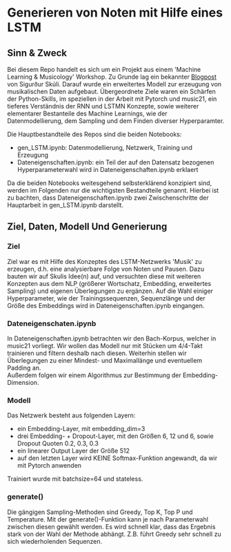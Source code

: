 # Generieren von Noten mit Hilfe eines LSTM

## Sinn & Zweck

Bei diesem Repo handelt es sich um ein Projekt aus einem 'Machine Learning & Musicology' Workshop. Zu Grunde lag ein bekannter [Blogpost](https://towardsdatascience.com/how-to-generate-music-using-a-lstm-neural-network-in-keras-68786834d4c5) von Sigurður Skúli. Darauf wurde ein erweitertes Modell zur erzeugung von musikalischen Daten aufgebaut. Übergeordnete Ziele waren ein Schärfen der Python-Skills, im speziellen in der Arbeit mit Pytorch und music21, ein tieferes Verständnis der RNN und LSTMN Konzepte, sowie weiterer elementarer Bestanteile des Machine Learnings, wie der Datenmodellierung, dem Sampling und dem Finden diverser Hyperparamter. 


Die Hauptbestandteile des Repos sind die beiden Notebooks:

- gen_LSTM.ipynb: Datenmodellierung, Netzwerk, Training und Erzeugung
- Dateneigenschaften.ipynb: ein Teil der auf den Datensatz bezogenen Hyperparameterwahl wird in Dateneigenschaften.ipynb erklaert

Da die beiden Notebooks weitesgehend selbsterklärend konzipiert sind, werden im Folgenden nur die wichtigsten Bestandteile genannt. Hierbei ist zu bachten, dass Dateneigenschaften.ipynb zwei Zwischenschritte der Hauptarbeit in gen_LSTM.ipynb darstellt. 

## Ziel, Daten, Modell Und Generierung

### Ziel
Ziel war es mit Hilfe des Konzeptes des LSTM-Netzwerks 'Musik' zu erzeugen, d.h. eine analysierbare Folge von Noten und Pausen. Dazu bauten wir auf Skulis Idee(n) auf, und versuchten diese mit weiteren Konzepten aus dem NLP (größerer Wortschatz, Embedding, erweitertes Sampling) und eigenen Überlegungen zu ergänzen. Auf die Wahl einiger Hyperparameter, wie der Trainingssequenzen, Sequenzlänge und der Größe des Embeddings wird in Dateneigenschaften.ipynb eingangen. 

### Dateneigenschaten.ipynb
In Dateneigenschaften.ipynb betrachten wir den Bach-Korpus, welcher in music21 vorliegt. Wir wollen das Modell nur mit Stücken um 4/4-Takt trainieren und filtern deshalb nach diesen. Weiterhin stellen wir Überlegungen zu einer Mindest- und Maximallänge und eventuellem Padding an. <br>
Außerdem folgen wir einem Algorithmus zur Bestimmung der Embedding-Dimension.

### Modell
Das Netzwerk besteht aus folgenden Layern:
- ein Embedding-Layer, mit embedding_dim=3
- drei Embedding- + Dropout-Layer, mit den Größen 6, 12 und 6, sowie Dropout Quoten 0.2, 0.3, 0.3
- ein linearer Output Layer der Größe 512
- auf den letzten Layer wird KEINE Softmax-Funktion angewandt, da wir mit Pytorch anwenden

Trainiert wurde mit batchsize=64 und stateless.

### generate()
Die gängigen Sampling-Methoden sind Greedy, Top K, Top P und Temperature. Mit der generate()-Funktion kann je nach Parameterwahl zwischen diesen gewählt werden. Es wird schnell klar, dass das Ergebnis stark von der Wahl der Methode abhängt. Z.B. führt Greedy sehr schnell zu sich wiederholenden Sequenzen.

